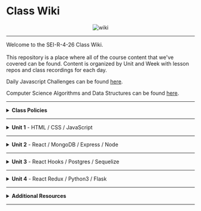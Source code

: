 # Class Wiki

<div align="center">
  <img src="https://i.imgur.com/e2Ma89q.png" alt="wiki">
</div>

___
Welcome to the SEI-R-4-26 Class Wiki. <br/><br/> This repository is a place where all of the course content that we've covered can be found. Content is organized by Unit and Week with lesson repos and class recordings for each day.

Daily Javascript Challenges can be found [here](https://github.com/SEI-R-4-26/daily_js_challenges).

Computer Science Algorithms and Data Structures can be found [here](https://github.com/SEI-R-4-26/cs_data_structures).

___
<details><summary><strong>Class Policies</strong></summary><p>
  
Below, you will find Class Policies and Requirements as laid out in Orientation and conveyed by the Instructional Team.  We compile them here for your reference and review.
  
</p>

<ul type="none">

<li><details><summary><strong>Code of Conduct</strong></summary><p>
  
<ul>
  <li>Foster a productive classroom environment.</li>
  <li>Treat others with respect and dignity.</li>
  <li>Remember that everyone is coming at this with a different background.</li>
  <li>Professionalism in all methods of communication, both in-person <i>and</i> online.
    <ul>
      <li>Slack is an extension of our on-campus community. We ask that you remain courteous, respectful, and professional while engaging on Slack.</li>
    </ul>
  </li>
  <li><b>Zero tolerance for plagiarism and cheating.</b></li>
</ul>
  
</p></details></li>

<li><details><summary><strong>Deliverable Submission Requirements</strong></summary><p>
  
<ul>
  <li>Deliverables must be submitted following the <a href="https://github.com/SEI-R-4-26/template_pull_request">PR Guidelines</a>.</li>
  <li>Students must meet deliverable requirements for the submission to be marked as "Complete".</li>
  <li>Deliverables are <i>always</i> due the following class day at the beginning of class, unless otherwise stated.</li>
  <li>There is a grace period for re-submission or late submission.  All re-submits/late submits are due the <b>Monday following the week of assignment</b>.
    <ul>
      <li>Deliverables assigned on Fridays <b>do not</b> have a re-submit <i>or</i> late submit grace period.</li>
      <li>Deliverables submitted <i>after</i> the grace period <b>will not</b> be graded or accepted and will be marked as "Incomplete".</li>
    </ul>
  </li>
</ul>
  
</p></details></li>

<li><details><summary><strong>Graduation Requirements</strong></summary><p>
  
<ul>
  <li>Meet Project Requirements.
    <ul><li>Satisfactorily complete and present a project for <i>each</i> of the <b>4</b> units.</li></ul>
  </li>
  <li>Submit and complete a <i>minimum</i> of <b>80%</b> of deliverables (labs, homework, etc.).</li>
  <li>Adhere to attendance policy.
    <ul>
      <li>Students are allowed <b>3</b> absences over the <i>entire</i> course.</li>
      <li><b>3</b> tardies or early departures equals <b>1</b> absence.</li>
      <li>Tardy policy <i>includes</i> Outcomes participation.</li>
    </ul>
  </li>
</ul>
  
</p></details></li>

<li><details><summary><strong>A Note on Plagiarism</strong></summary><p>
  
<ul>
  <li>Plagiarism is a serious offense and grounds for immediate withdrawal.</li>
  <li>You are encouraged to ask others, including students, instructors, and Stack Overflow for help. However, it is <b><i>not acceptable to copy</i></b> another persons code and submit it as your own. More importantly, it is detrimental to your learning and growth.</li>
  <li>Small snippets of code that solve small problems taken from Stack Overflow are generally an exception to this rule. If you aren't sure, it is your responsibility to <b><i>ask your instructor</i></b>. To be on the safe side, we ask that you credit the person/resource you got the code from in a comment, and let an instructor take a look at it.</li>
</ul>
  
</p></details></li>
  
</ul></details>

____
<details><summary><strong>Unit 1</strong> - HTML / CSS / JavaScript</summary><p>

<ul type="none">
  
  <li><details><summary><strong>Week 1</strong></summary><p>
  
  <p>
  In Week 1, we reviewed the fundamental concepts of <b>HTML</b>, <b>CSS</b>, and <b>JavaScript</b> along with introducing <b>git</b> workflow, <b>terminal</b> commands, and writing professional <b>markdown</b> files. 
  </p>
  
  <ul type="none">

  <li><details><summary>Repos</summary><p>

  | Day 1 | Day 2 | Day 3 | Day 4 | Day 5 |
  |:---:|:---:|:---:|:---:|:---:|
  | [Mac Installfest](https://github.com/SEI-R-4-26/Installfest_Mac) | [Github Lesson](https://github.com/SEI-R-4-26/u1_lesson_github) | [Flexbox / Grid](https://github.com/SEI-R-4-26/u1_lesson_flex_grid) | [Flexbox Froggy](https://flexboxfroggy.com/) | [Grid Garden](https://cssgridgarden.com/) |
  | [Windows Installfest](https://github.com/SEI-R-4-26/Installfest_Windows) | [Intro to HTML](https://github.com/SEI-R-4-26/u1_lesson_intro_HTML) | [JS Datatypes](https://github.com/SEI-R-4-26/u1_lesson_js_data_types) | [JS Functions](https://github.com/SEI-R-4-26/u1_lesson_js_functions) | [Intro to JS DOM](https://github.com/SEI-R-4-26/u1_lesson_DOM) |
  | [Terminal Lesson](https://github.com/SEI-R-4-26/u1_lesson_terminal) | [Intro to CSS](https://github.com/SEI-R-4-26/u1_lesson_intro_CSS) | [JS Arrays](https://github.com/SEI-R-4-26/u1_lesson_js_arrays) | [JS Scope](https://github.com/SEI-R-4-26/u1_lesson_js_scope) | [JS DOM Quotes Lab](https://github.com/SEI-R-4-26/u1_lab_DOM_quotes) |
  | [Git Lesson](https://github.com/SEI-R-4-26/u1_lesson_git) | [Markdown Lesson](https://github.com/SEI-R-4-26/u1_lesson_markdown) | [JS Loops & Control Flow](https://github.com/SEI-R-4-26/u1_lesson_loops_and_control_flow) | [JS Objects](https://github.com/SEI-R-4-26/u1_lesson_js_objects) | [JS Events & Callbacks](https://github.com/SEI-R-4-26/u1_lesson_events_callbacks) |
  | [VS Code Lesson](https://github.com/SEI-R-4-26/u1_lesson_VSCode) | [HTML / CSS Lab](https://github.com/SEI-R-4-26/u1_lab_HTML_CSS_exercise) | [Control Flow Adventure Homework](https://github.com/SEI-R-4-26/u1_hw_control_flow_adventure) | [Jurassic Objects Lab](https://github.com/SEI-R-4-26/u1_lab_jurassic_objects) | [JS Event Bubbling](https://github.com/SEI-R-4-26/u1_lesson_event_bubbling) |
  | [Terminal Lab](https://github.com/SEI-R-4-26/u1_lab_git_practice) | [Markdown Homework](https://github.com/SEI-R-4-26/u1_hw_markdown) |  | [Objects & Functions Lab](https://github.com/SEI-R-4-26/u1_lab_objects_functions) | [JS Dots Game Lab](https://github.com/SEI-R-4-26/u1_lab_dots) |
  | [Star Wars Homework](https://github.com/SEI-R-4-26/u1_hw_star_wars) |  |  | [Codewars Homework](https://github.com/SEI-R-4-26/u1_hw_codewars_challenges) | [Tic Tac Toe Homework](https://github.com/SEI-R-4-26/u1_hw_tic_tac_toe) |

  </p></details></li>


  <li><details><summary>Class Recordings</summary><p>

  | Day 1 | Day 2 | Day 3 | Day 4 | Day 5 |
  |:---:|:---:|:---:|:---:|:---:|
  | No Recording | [Recording](https://urldefense.proofpoint.com/v2/url?u=https-3A__generalassembly.zoom.us_rec_share_NADDM9okGIUc5rfuGVbbLYaKt-5FmzYA3qU-2D8Nm9hVYcdmIf9WLxARNziMCRRIWgUG.9OnH42HP4-2Djds4yj&d=DwQFaQ&c=ywIG7AaR1bl3EEyoRkxdZ39Vsym_4xjiNvikS1qPyDI&r=gXERv8JPHZrpHzCui1tbSfMDEKS7l-8y48WqRBScKX0&m=HndhPJ4_JSGtbokoDyHT-szWRwWctZgbslzsXvchWWg&s=sgk7gLp3bcJ2uVGVgswLnqAXDfb1ot9VnH6IIOewrIU&e=) | [Recording](https://generalassembly.zoom.us/rec/share/rfOqNPK5SfgiQSvtApShXkfXKWsxDD6hbqiH3HslxngOcsOav5MjhZOAMhHAbiEv.VoOFK3vpEM9tXYHe) | [Recording](https://generalassembly.zoom.us/rec/share/O0rwGnWOwdtJnKtGl1JzamNhSlzaopZZ3ErEyEs0E37fSXzp3kFShqOBZlHd5rsC.2fix35AZcDuADDgu) | [Recording](https://generalassembly.zoom.us/rec/share/GQnhlTs7RqF6ybHmpnSIH1wTP1Q57Urp6K1IFpPL9Sh-unBUSAiUFHGtxQyLOtts.zwQvAB5W7lcoz1jr) |
  |  | Passcode: `*2.2hz7W` | Passcode: `1#!lkD4#` | Passcode: `*W6Z+r6K` | Passcode: `FT&c!O7@` |

  </p></details></li>
  
  </ul>
  
  ___
  </p></details></li>
  
  <li><details><summary><strong>Week 2</strong></summary><p>
  
  <p>
  In Week 2, we practiced more <b>DOM Manipulation</b> and were introduced to <a href="https://github.com/SEI-R-4-26/daily_js_challenges">Daily JavaScript Challenges</a> and basic algorithmic problem solving. We and learned about <b>ES6</b> syntax along with <b>Higher Order Functions</b>, <b>Object Oriented Programming</b> in JavaScript, <b>npm scripts</b>, and fetching/accessing data with <b>APIs</b>.
  </p>
  
  <ul type="none">

  <li><details><summary>Repos</summary><p>
  
  | Day 1 | Day 2 | Day 3 | Day 4 | Day 5 |
  |:---:|:---:|:---:|:---:|:---:|
  | [Daily JS Challenges](https://github.com/SEI-R-4-26/daily_js_challenges) | [Intro to OOP](https://github.com/SEI-R-4-26/u1_lesson_js_OOP) | [Box Model Practice](https://github.com/SEI-R-4-26/u1_lab_box_model) | [Intro to APIs](https://github.com/SEI-R-4-26/u1_lesson_intro_to_APIs) | [Unit 1 Assessment](https://github.com/SEI-R-4-26/u1_assessment) | 
  | [ES6 Syntax](https://github.com/SEI-R-4-26/u1_lesson_js_ES6) | [OOP Lab](https://github.com/SEI-R-4-26/u1_lab_OOP) | [Intro to NPM & Building Scripts](https://github.com/SEI-R-4-26/u1_lesson_nodejs_scripting) | [API Dogs Lab](https://github.com/SEI-R-4-26/u1_lab_dogs_API) | [Project 1 Prompt](https://github.com/SEI-R-4-26/u1_project_prompt) | 
  | [ES6 Lab](https://github.com/SEI-R-4-26/u1_lab_ES6_practice) | [OOP With DOM Elements](https://github.com/SEI-R-4-26/u1_lesson_OOP_HTML) | [JS Fast & Furious](https://github.com/SEI-R-4-26/u1_hw_fast_and_furious) | [TMDB API Lab](https://github.com/SEI-R-4-26/u1_lab_TMDB_API) |  | 
  | [JS HOF Lesson](https://github.com/SEI-R-4-26/u1_lesson_HOF) |  |  |  |  | 
  | [JS HOF Practice](https://github.com/SEI-R-4-26/u1_lab_HOF) |  |  |  |  | 
  | [JS HOF Homework](https://github.com/SEI-R-4-26/u1_hw_HOF) |  |  |  |  | 
  
  </p></details></li>


  <li><details><summary>Class Recordings</summary><p>

  | Day 1 | Day 2 | Day 3 | Day 4 | Day 5 |
  |:---:|:---:|:---:|:---:|:---:|
  | [Recording](https://generalassembly.zoom.us/rec/share/W0VGoHiSKpceBTzmLX9FC5GOaIyV-LyOBgzlrVJlSR89qUzB_kKAxDTKFqG3EA.QmY3F7dZoBh4b1aJ) | [Recording]( https://generalassembly.zoom.us/rec/share/hGXMDwG3IQaZdlnOgTofaEURZySfVONUTH4UHpjNOfHYjjT62ZruKcewRD4FXYKm.neMai0gvVIaeyRoA) | [Recording](https://generalassembly.zoom.us/rec/share/OMEzwR6fDnnQOxZaw8E1KJvDT5dmM_-1dGGomDnqm_WbwcVYXHPdMCgUVCV_CXD2.AFstwd0wdxtYD1Wj) | [Recording](https://generalassembly.zoom.us/rec/share/ewWX0eBarFXVdvU9MPYuhBg9Tn3U3hm99osAaj7BVY2kF06Slo3-OTmd33lihaiR.PzHGek-hvjmlZma2) | No Recording |
  | Passcode: `R?pSv2a2` | Passcode: `+%v+8w6B` | Passcode: `YUGK?9+d` | Passcode: `&J8&kGBn` |  |

  </p></details></li>
  
  </ul>
  
  </p></details></li>

</p></details>

___
<details><summary><strong>Unit 2</strong> - React / MongoDB / Express / Node</summary><p>

<ul type="none">

  <li><details><summary><strong>Week 4</strong></summary><p>
  
   <p>
  In Week 4, we learned all about <b>React</b> and what an amazing language it can be for developers.  We learned the concepts of <b>components</b>, <b>props</b>, and <b>state</b>.  We learned about the idea of <b>conditional rendering</b> and how we can use our user's input to influence our output.  We were also introduced to <b>React Router</b> and got to see how it gives us powerful new tools to build our React Apps.
  </p>
  
  <ul type="none">

  <li><details><summary>Repos</summary><p>

  | Day 1 | Day 2 | Day 3 | Day 4 | Day 5 |
  |:---:|:---:|:---:|:---:|:---:|
  | Project Presentations | [Intro to React](https://github.com/SEI-R-4-26/u2_lesson_react_intro) | [Mapping Components](https://github.com/SEI-R-4-26/u2_lesson_react_mapping_components) | [Intro to State](https://github.com/SEI-R-4-26/u2_lesson_react_state_intro) | [Conditional Rendering](https://github.com/SEI-R-4-26/u2_lesson_react_conditional_rendering) |
  |  | [React Components Lab](https://github.com/SEI-R-4-26/u2_lesson_react_components) | [Mapping Components Lab](https://github.com/SEI-R-4-26/u2_lab_mapping_components) | [React Todos Lab](https://github.com/SEI-R-4-26/u2_lab_react_todos) | [Conditional Rendering Lab](https://github.com/SEI-R-4-26/u2_lab_conditional_rendering) |
  |  | [React Props](https://github.com/SEI-R-4-26/u2_lesson_react_props) | [Movie Mapping Homework](https://github.com/SEI-R-4-26/u2_hw_mapping_components) | [Lifecycle Methods](https://github.com/SEI-R-4-26/u2_lesson_react_lifecycle) | [React Router](https://github.com/SEI-R-4-26/u2_lesson_react_router) |
  |  | [React LOTR](https://github.com/SEI-R-4-26/u2_lab_react_lotr) |  | [Lifecycle Lab](https://github.com/SEI-R-4-26/u2_lab_react_component_lifecycle) | [RAWG Router Lab](https://github.com/SEI-R-4-26/u2_lab_react_router) |
  |  | [React Quiz Homework](https://github.com/SEI-R-4-26/u2_quiz_react) |  | [React Calculator Homework](https://github.com/SEI-R-4-26/u2_hw_react_calculator) | [Burger Stacker Homework](https://github.com/SEI-R-4-26/u2_hw_react_burger_stacker) |
  
  </p></details></li>


  <li><details><summary>Class Recordings</summary><p>

  | Day 1 | Day 2 | Day 3 | Day 4 | Day 5 |
  |:---:|:---:|:---:|:---:|:---:|
  | [Recording](https://generalassembly.zoom.us/rec/share/YcRbULatwwzZK6GALNZuRKvRnwIGHmtBW0u_NDHkbpwz836fLYARDTVmtAZ9kZlZ.83ZGOswZEhUamWYI) | [Recording](https://generalassembly.zoom.us/rec/share/yGfhYkt1nRr0HHl2Hwupsh4eCMmBezwxhXYfJMAXaxwc2kiqPOywHNVpi5MsEHR7.h5EHNMvd48d-Mkq8) | [Recording](https://generalassembly.zoom.us/rec/share/SXaNCUPOJracGBQX6zgIn2G6uftTOaCcF4Q-hcm_pWflbN6SBhYjjrixDm_-HKYN.87ZEFb7nnQsOMcB2) | [Recording](https://generalassembly.zoom.us/rec/share/LS8AapfmarowuADDjUX-G4AYxk6zFC5RRQ91_pvASt-t-gQFgcLgt9HrRWqHBMnc.gaFnV4TV_w2CgjSb) | [Recording](https://generalassembly.zoom.us/rec/share/DojUk91p8WzssCvHlNNpYHZu56MXk0p0JCHtC2N-MYlrDN24UKl67CEn_iKpQ-PX.lCtWtzfvh814l7O_) |
  | Passcode: `ReJq2?ZZ` | Passcode: `$vQviZ4A` | Passcode: `0*A$snSt` | Passcode: `e3=77L55` | Passcode: `XsRAJ5&1` |

  </p></details></li>
  
  </ul>
  
  ___
  </p></details></li>
  
  <li><details><summary><strong>Week 5</strong></summary><p>
  
  <p>
  In Week 5, we introduced back-end and got to practice using <b>Express</b> and <b>Express Middleware</b>.  We also learned how to implement <b>controllers</b>.  We then introduced <b>MongoDB</b> and <b>mongoose</b> as a way to store our app's data.  At the end of the week, we learned some group <b>git</b> best-practices and got to build our first full stack app together in groups!
  </p>
  
  <ul type="none">

  <li><details><summary>Repos</summary><p>
  
  | Day 1 | Day 2 | Day 3 | Day 4 | Day 5 |
  |:---:|:---:|:---:|:---:|:---:|
  | [React APIs](https://github.com/SEI-R-4-26/u2_lesson_react_APIs) | [Express Middleware](https://github.com/SEI-R-4-26/u2_lesson_express_middleware) | [MongoDB Sneakers Lab](https://github.com/SEI-R-4-26/u2_lab_mongodb_exercise) | [Group Git](https://github.com/SEI-R-4-26/u2_lesson_group_git) | [MERN Deployment](https://github.com/SEI-R-4-26/u2_lesson_MERN_heroku_deployment) |
  | [Intro to Express](https://github.com/SEI-R-4-26/u2_lesson_express_intro) | [Express Controllers](https://github.com/SEI-R-4-26/u2_lesson_express_controllers) | [Mongoose Express Lab](https://github.com/SEI-R-4-26/u2_lab_mongoose_express) | [Mongoose Associations](https://github.com/SEI-R-4-26/u2_lesson_mongoose_associations) |  |
  | [Express Routes](https://github.com/SEI-R-4-26/u2_lesson_express_routing) | [MongoDB](https://github.com/SEI-R-4-26/u2_lesson_mongodb) | [Mongoose Plants API Homework](https://github.com/SEI-R-4-26/u2_hw_mongoose_plants) | [Full Stackathon](https://github.com/SEI-R-4-26/u2_hackathon) |  |
  | [RAWG Router Homework](https://github.com/SEI-R-4-26/u2_lab_rawg_router) | [Mongoose Schemas and Models](https://github.com/SEI-R-4-26/u2_lesson_mongoose_data_model) |  |  |  |
  |  | [Express Fruits Homework](https://github.com/SEI-R-4-26/u2_hw_express_fruits) |  |  |  |
  
  </p></details></li>


  <li><details><summary>Class Recordings</summary><p>

  | Day 1 | Day 2 | Day 3 | Day 4 | Day 5 |
  |:---:|:---:|:---:|:---:|:---:|
  | [Recording]() | [Recording]() | [Recording]() | [Recording]() | [Recording]() |
  | Passcode: ` ` | Passcode: ` ` | Passcode: ` ` | Passcode: ` ` | Passcode: ` ` |

  </p></details></li>
  
  </ul>
  
  </p></details></li>

</p></details>

___
<details><summary><strong>Unit 3</strong> - React Hooks / Postgres / Sequelize</summary><p>

<ul type="none">

  <li><details><summary><strong>Week 7</strong></summary><p>
  
  <p>
  Week 7 Description
  </p>
  
  <ul type="none">

  <li><details><summary>Repos</summary><p>
  
  | Day 1 | Day 2 | Day 3 | Day 4 | Day 5 |
  |:---:|:---:|:---:|:---:|:---:|
  | []() | []() | []() | []() | []() | 
  | []() | []() | []() | []() | []() | 
  | []() | []() | []() | []() | []() | 
  | []() | []() | []() | []() | []() | 
  | []() | []() | []() | []() | []() | 
  | []() | []() | []() | []() | []() | 
  
  </p></details></li>


  <li><details><summary>Class Recordings</summary><p>

  | Day 1 | Day 2 | Day 3 | Day 4 | Day 5 |
  |:---:|:---:|:---:|:---:|:---:|
  | [Recording]() | [Recording]() | [Recording]() | [Recording]() | [Recording]() |
  | Passcode: ` ` | Passcode: ` ` | Passcode: ` ` | Passcode: ` ` | Passcode: ` ` |

  </p></details></li>
  
  </ul>
  
  ___
  </p></details></li>
  
  <li><details><summary><strong>Week 8</strong></summary><p>
  
  <p>
  Week 8 Description
  </p>
  
  <ul type="none">

  <li><details><summary>Repos</summary><p>
  
  | Day 1 | Day 2 | Day 3 | Day 4 | Day 5 |
  |:---:|:---:|:---:|:---:|:---:|
  | []() | []() | []() | []() | []() | 
  | []() | []() | []() | []() | []() | 
  | []() | []() | []() | []() | []() | 
  | []() | []() | []() | []() | []() | 
  | []() | []() | []() | []() | []() | 
  | []() | []() | []() | []() | []() | 
  
  </p></details></li>


  <li><details><summary>Class Recordings</summary><p>

  | Day 1 | Day 2 | Day 3 | Day 4 | Day 5 |
  |:---:|:---:|:---:|:---:|:---:|
  | [Recording]() | [Recording]() | [Recording]() | [Recording]() | [Recording]() |
  | Passcode: ` ` | Passcode: ` ` | Passcode: ` ` | Passcode: ` ` | Passcode: ` ` |

  </p></details></li>
  
  </ul>
  
  </p></details></li>

</p></details>

___
<details><summary><strong>Unit 4</strong> - React Redux / Python3 / Flask</summary><p>

<ul type="none">

  <li><details><summary><strong>Week 10</strong></summary><p>
  
  <p>
  Week 10 Description
  </p>
  
  <ul type="none">

  <li><details><summary>Repos</summary><p>
  
  | Day 1 | Day 2 | Day 3 | Day 4 | Day 5 |
  |:---:|:---:|:---:|:---:|:---:|
  | []() | []() | []() | []() | []() | 
  | []() | []() | []() | []() | []() | 
  | []() | []() | []() | []() | []() | 
  | []() | []() | []() | []() | []() | 
  | []() | []() | []() | []() | []() | 
  | []() | []() | []() | []() | []() | 
  
  </p></details></li>


  <li><details><summary>Class Recordings</summary><p>

  | Day 1 | Day 2 | Day 3 | Day 4 | Day 5 |
  |:---:|:---:|:---:|:---:|:---:|
  | [Recording]() | [Recording]() | [Recording]() | [Recording]() | [Recording]() |
  | Passcode: ` ` | Passcode: ` ` | Passcode: ` ` | Passcode: ` ` | Passcode: ` ` |

  </p></details></li>
  
  </ul>
  
  ___
  </p></details></li>
  
  <li><details><summary><strong>Week 11</strong></summary><p>
  
  <p>
  Week 11 Description
  </p>
  
  <ul type="none">

  <li><details><summary>Repos</summary><p>
  
  | Day 1 | Day 2 | Day 3 | Day 4 | Day 5 |
  |:---:|:---:|:---:|:---:|:---:|
  | []() | []() | []() | []() | []() | 
  | []() | []() | []() | []() | []() | 
  | []() | []() | []() | []() | []() | 
  | []() | []() | []() | []() | []() | 
  | []() | []() | []() | []() | []() | 
  | []() | []() | []() | []() | []() | 
  
  </p></details></li>


  <li><details><summary>Class Recordings</summary><p>

  | Day 1 | Day 2 | Day 3 | Day 4 | Day 5 |
  |:---:|:---:|:---:|:---:|:---:|
  | [Recording]() | [Recording]() | [Recording]() | [Recording]() | [Recording]() |
  | Passcode: ` ` | Passcode: ` ` | Passcode: ` ` | Passcode: ` ` | Passcode: ` ` |

  </p></details></li>
  
  </ul>
  
  </p></details></li>

</p></details>

___
<details><summary><strong>Additional Resources</strong></summary><p>

Below is a list of additional resources that were hand-picked by your instructors. If you find that you don't have the time during the immersive, these resources will still help to solidify your understanding of key concepts after graduation.
  <ul type="none">
  
  <li><details><summary><strong>Practice</strong> - sites to hone your skills</summary><p>
  
  - [Codeacademy](https://www.codecademy.com/catalog)
  - [Codewars](https://www.codewars.com)
  - [CSS Battle](https://cssbattle.dev/)
  - [CSS Diner](https://flukeout.github.io/)
  - [Flexbox Froggy](https://flexboxfroggy.com/)
  - [Grid Garden](https://cssgridgarden.com/)
  - [Screeps](https://screeps.com/)
  </p></details></li>
  
  <li><details><summary><strong>Reading</strong> - helpful articles and topics</summary><p>
  
  - [10 Need-to-know Mac Terminal Commands](https://scotch.io/bar-talk/10-need-to-know-mac-terminal-commands)
  - [Eloquent JavaScript](https://eloquentjavascript.net/)
  - [CSS Tricks](https://css-tricks.com/)
  - [Rubber Duck Debugging](https://rubberduckdebugging.com/)
  - [Medium: What Is An API?](https://medium.com/free-code-camp/what-is-an-api-in-english-please-b880a3214a82)
  - [Medium: Higher Order Functions](https://medium.com/javascript-in-plain-english/4-must-know-higher-order-functions-in-javascript-411f85545881)
  - [Medium: Local Git Repos vs Remote Repos](https://medium.com/swlh/git-local-repo-and-github-remote-repo-eae1c948fbf5)
  - [Medium: Explaining API's](https://medium.com/javascript-in-plain-english/many-developers-struggle-with-explaining-apis-20a071d74596)
  </p></details></li>
  
  <li><details><summary><strong>Documentation</strong> - commonly used docs for reference</summary><p>
  
  - [MDN JavaScript Docs](https://developer.mozilla.org/en-US/docs/Web/JavaScript/Guide)
  - [W3Schools CSS Docs](https://www.w3schools.com/cssref/default.asp)
  - [React Docs](https://reactjs.org/docs/getting-started.html)

  </p></details></li>
  
  <li><details><summary><strong>Cheatsheets</strong> - quick references</summary><p>
  
  - [Markdown Cheatsheet](https://guides.github.com/pdfs/markdown-cheatsheet-online.pdf)
  - [JavaScript Cheatsheet](https://websitesetup.org/javascript-cheat-sheet/)
  - [ES6 Cheatsheet](https://devhints.io/es6)
  - [Component Lifecycle Cheatsheet](https://dev.to/bunlong/react-component-lifecycle-methods-cheatsheet-23gi)
  </p></details></li>
  
  </ul>
 
</p></details>

___
